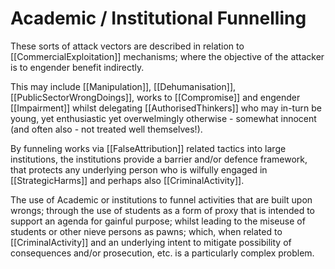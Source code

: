 # Academic / Institutional Funnelling

These sorts of attack vectors are described in relation to [[CommercialExploitation]] mechanisms; where the objective of the attacker is to engender benefit indirectly.

This may include [[Manipulation]], [[Dehumanisation]], [[PublicSectorWrongDoings]], works to [[Compromise]] and engender [[Impairment]] whilst delegating [[AuthorisedThinkers]] who may in-turn be young, yet enthusiastic yet overwelmingly otherwise - somewhat innocent (and often also - not treated well themselves!). 

By funneling works via [[FalseAttribution]] related tactics into large institutions, the institutions provide a barrier and/or defence framework, that protects any underlying person who is wilfully engaged in [[StrategicHarms]] and perhaps also [[CriminalActivity]].

The use of Academic or institutions to funnel activities that are built upon wrongs; through the use of students as a form of proxy that is intended to support an agenda for gainful purpose; whilst leading to the miseuse of students or other nieve persons as pawns; which, when related to [[CriminalActivity]] and an underlying intent to mitigate possibility of consequences and/or prosecution, etc.  is a particularly complex problem.
